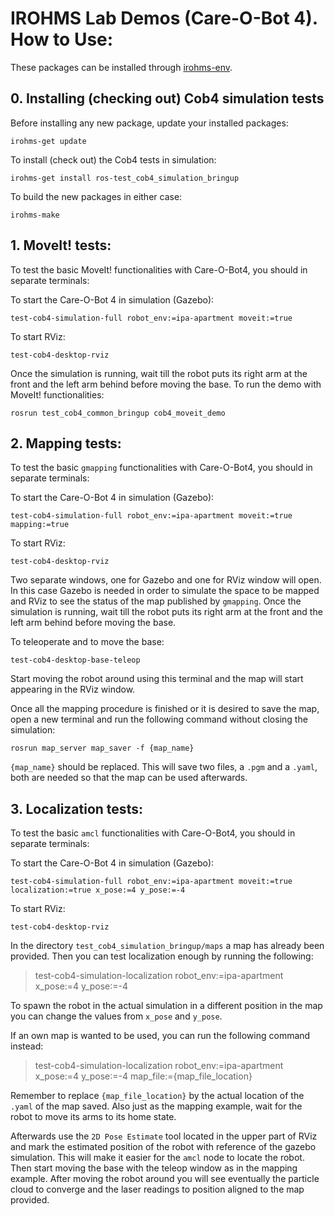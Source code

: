 # IROHMS Lab Demos (Care-O-Bot 4). How to Use:

These packages can be installed through [irohms-env](https://github.com/juandhv/tue-env).

## 0. Installing (checking out) Cob4 simulation tests

Before installing any new package, update your installed packages:
```
irohms-get update
```

To install (check out) the Cob4 tests in simulation:
```
irohms-get install ros-test_cob4_simulation_bringup
```


To build the new packages in either case:
```
irohms-make
```

## 1. MoveIt! tests:

To test the basic MoveIt! functionalities with Care-O-Bot4, you should in separate terminals:

To start the Care-O-Bot 4 in simulation (Gazebo):
```
test-cob4-simulation-full robot_env:=ipa-apartment moveit:=true
```

To start RViz:
```
test-cob4-desktop-rviz
```

Once the simulation is running, wait till the robot puts its right arm at the front and the left arm behind before moving the base. To run the demo with MoveIt! functionalities:
```
rosrun test_cob4_common_bringup cob4_moveit_demo
```

## 2. Mapping tests:

To test the basic `gmapping` functionalities with Care-O-Bot4, you should in separate terminals:

To start the Care-O-Bot 4 in simulation (Gazebo):
```
test-cob4-simulation-full robot_env:=ipa-apartment moveit:=true mapping:=true
```

To start RViz:
```
test-cob4-desktop-rviz
```

Two separate windows, one for Gazebo and one for RViz window will open. In this case Gazebo is needed in order to simulate the space to be mapped and RViz to see the status of the map published by `gmapping`. Once the simulation is running, wait till the robot puts its right arm at the front and the left arm behind before moving the base.

To teleoperate and to move the base:
```
test-cob4-desktop-base-teleop
```

Start moving the robot around using this terminal and the map will start appearing in the RViz window.

Once all the mapping procedure is finished or it is desired to save the map, open a new terminal and run the following command without closing the simulation:
```
rosrun map_server map_saver -f {map_name}
```

`{map_name}` should be replaced. This will save two files, a `.pgm` and a `.yaml`, both are needed so that the map can be used afterwards.

## 3. Localization tests:

To test the basic `amcl` functionalities with Care-O-Bot4, you should in separate terminals:

To start the Care-O-Bot 4 in simulation (Gazebo):
```
test-cob4-simulation-full robot_env:=ipa-apartment moveit:=true localization:=true x_pose:=4 y_pose:=-4
```

To start RViz:
```
test-cob4-desktop-rviz
```

In the directory `test_cob4_simulation_bringup/maps` a map has already been provided. Then you can test localization enough by running the following: 

> test-cob4-simulation-localization robot_env:=ipa-apartment x_pose:=4 y_pose:=-4

To spawn the robot in the actual simulation in a different position in the map you can change the values from `x_pose` and `y_pose`.

If an own map is wanted to be used, you can run the following command instead:

> test-cob4-simulation-localization robot_env:=ipa-apartment x_pose:=4 y_pose:=-4 map_file:={map_file_location}

Remember to replace `{map_file_location}` by the actual location of the `.yaml` of the map saved. Also just as the mapping example, wait for the robot to move its arms to its home state.

Afterwards use the `2D Pose Estimate` tool located in the upper part of RViz and mark the estimated position of the robot with reference of the gazebo simulation. This will make it easier for the `amcl` node to locate the robot. Then start moving the base with the teleop window as in the mapping example. After moving the robot around you will see eventually the particle cloud to converge and the laser readings to position aligned to the map provided.